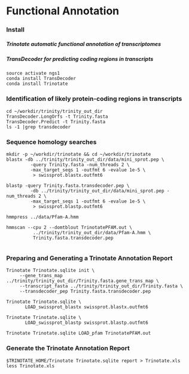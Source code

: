 # Functional Annotation
### Install
##### Trinotate automatic functional annotation of transcriptomes
##### TransDecoder for predicting coding regions in transcripts

``` 
source activate ngs1
conda install TransDecoder
conda install Trinotate
```
### Identification of likely protein-coding regions in transcripts

```
cd ~/workdir/trinity/trinity_out_dir
TransDecoder.LongOrfs -t Trinity.fasta
TransDecoder.Predict -t Trinity.fasta
ls -1 |grep transdecoder
```
### Sequence homology searches

```
mkdir -p ~/workdir/trinotate && cd ~/workdir/trinotate
blastx -db ../trinity/trinity_out_dir/data/mini_sprot.pep \
         -query Trinity.fasta -num_threads 2 \
         -max_target_seqs 1 -outfmt 6 -evalue 1e-5 \
          > swissprot.blastx.outfmt6
          
blastp -query Trinity.fasta.transdecoder.pep \
         -db ../trinity/trinity_out_dir/data/mini_sprot.pep -num_threads 2 \
         -max_target_seqs 1 -outfmt 6 -evalue 1e-5 \
          > swissprot.blastp.outfmt6

hmmpress ../data/Pfam-A.hmm

hmmscan --cpu 2 --domtblout TrinotatePFAM.out \
          ../trinity/trinity_out_dir/data/Pfam-A.hmm \
          Trinity.fasta.transdecoder.pep
          
```

### Preparing and Generating a Trinotate Annotation Report

```
Trinotate Trinotate.sqlite init \
     --gene_trans_map ../trinity/trinity_out_dir/Trinity.fasta.gene_trans_map \
     --transcript_fasta ../trinity/trinity_out_dir/Trinity.fasta \
     --transdecoder_pep Trinity.fasta.transdecoder.pep

Trinotate Trinotate.sqlite \
       LOAD_swissprot_blastx swissprot.blastx.outfmt6
       
Trinotate Trinotate.sqlite \
       LOAD_swissprot_blastp swissprot.blastp.outfmt6
 
Trinotate Trinotate.sqlite LOAD_pfam TrinotatePFAM.out
```
### Generate the Trinotate Annotation Report

```
$TRINOTATE_HOME/Trinotate Trinotate.sqlite report > Trinotate.xls
less Trinotate.xls
```
